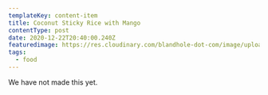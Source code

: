 ```yaml
---
templateKey: content-item
title: Coconut Sticky Rice with Mango
contentType: post
date: 2020-12-22T20:40:00.240Z
featuredimage: https://res.cloudinary.com/blandhole-dot-com/image/upload/t_default%20image/v1608669293/Recipe_-_Coconut_Sticky_Rice_With_Mango_gefuo1.jpg
tags:
  - food
---
```

We have not made this yet.